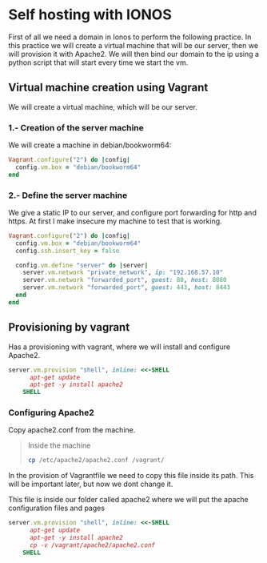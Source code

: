 # Self hosting with IONOS
First of all we need a domain in Ionos to perform the following practice. In this practice we will create a virtual machine that will be our server, then we will provision it with Apache2. We will then bind our domain to the ip using a python script that will start every time we start the vm.

## Virtual machine creation using Vagrant
We will create a virtual machine, which will be our server.

### 1.- Creation of the server machine
We will create a machine in debian/bookworm64:

```ruby
Vagrant.configure("2") do |config|
  config.vm.box = "debian/bookworm64"
end
```

### 2.- Define the server machine
We give a static IP to our server, and configure port forwarding for http and https. At first I make insecure my machine to test that is working.

```ruby
Vagrant.configure("2") do |config|
  config.vm.box = "debian/bookworm64"
  config.ssh.insert_key = false

  config.vm.define "server" do |server|
    server.vm.network "private_network", ip: "192.168.57.10"
    server.vm.network "forwarded_port", guest: 80, host: 8080
    server.vm.network "forwarded_port", guest: 443, host: 8443
  end
end
```

## Provisioning by vagrant
Has a provisioning with vagrant, where we will install and configure Apache2.

```ruby
server.vm.provision "shell", inline: <<-SHELL
      apt-get update
      apt-get -y install apache2
    SHELL
```

### Configuring Apache2
Copy apache2.conf from the machine.

> Inside the machine
>```bash
>cp /etc/apache2/apache2.conf /vagrant/
>```

In the provision of Vagrantfile we need to copy this file inside its path. This will be important later, but now we dont change it.

This file is inside our folder called apache2 where we will put the apache configuration files and pages

```ruby
server.vm.provision "shell", inline: <<-SHELL
      apt-get update
      apt-get -y install apache2
      cp -v /vagrant/apache2/apache2.conf
    SHELL
```